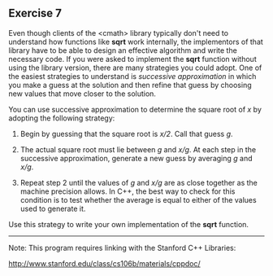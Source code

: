 Exercise 7
---------- 

Even though clients of the &lt;cmath&gt; library typically don't need to understand how functions like **sqrt** work internally, the implementors of that library have to be able to design an effective algorithm and write the necessary code. If you were asked to implement the **sqrt** function without using the library version, there are many strategies you could adopt. One of the easiest strategies to understand is *successive approximation* in which you make a guess at the solution and then refine that guess by choosing new values that move closer to the solution.

You can use successive approximation to determine the square root of *x* by adopting the following strategy:

1. Begin by guessing that the square root is *x/2*. Call that guess *g*. 

2. The actual square root must lie between *g* and *x/g*. At each step in the successive approximation, generate a new guess by averaging *g* and *x/g*.

3. Repeat step 2 until the values of *g* and *x/g* are as close together as the machine precision allows. In C++, the best way to check for this condition is to test whether the average is equal to either of the values used to generate it.

Use this strategy to write your own implementation of the **sqrt** function.

---

Note: This program requires linking with the Stanford C++ Libraries:

http://www.stanford.edu/class/cs106b/materials/cppdoc/